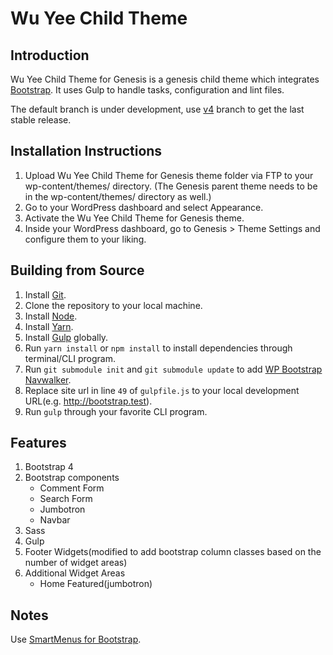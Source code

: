 # Wu Yee Child Theme

## Introduction

Wu Yee Child Theme for Genesis is a genesis child theme which integrates [Bootstrap](http://getbootstrap.com/). It uses Gulp to handle tasks, configuration and lint files.

The default branch is under development, use [v4](https://github.com/DevWellingtonStudio/wu-yee) branch to get the last stable release.

## Installation Instructions

1. Upload Wu Yee Child Theme for Genesis theme folder via FTP to your wp-content/themes/ directory. (The Genesis parent theme needs to be in the wp-content/themes/ directory as well.)
2. Go to your WordPress dashboard and select Appearance.
3. Activate the Wu Yee Child Theme for Genesis theme.
4. Inside your WordPress dashboard, go to Genesis > Theme Settings and configure them to your liking.

## Building from Source

1. Install [Git](https://git-scm.com/).
2. Clone the repository to your local machine.
3. Install [Node](https://nodejs.org/en/).
4. Install [Yarn](https://yarnpkg.com).
5. Install [Gulp](https://gulpjs.com/) globally.
6. Run `yarn install` or `npm install` to install dependencies through terminal/CLI program.
7. Run `git submodule init` and `git submodule update` to add [WP Bootstrap Navwalker](https://github.com/twittem/wp-bootstrap-navwalker).
8. Replace site url in line `49` of `gulpfile.js` to your local development URL(e.g. http://bootstrap.test).
9. Run `gulp` through your favorite CLI program.

## Features

1. Bootstrap 4
2. Bootstrap components
	* Comment Form
	* Search Form
	* Jumbotron
	* Navbar
3. Sass
4. Gulp
5. Footer Widgets(modified to add bootstrap column classes based on the number of widget areas)
6. Additional Widget Areas
	* Home Featured(jumbotron)

## Notes

Use [SmartMenus for Bootstrap](https://github.com/webdevsuperfast/ra-smartmenus-bootstrap).
